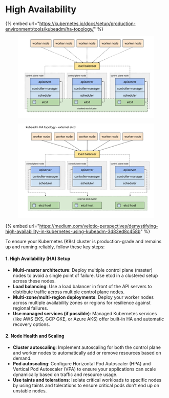 # High Availability

{% embed url="https://kubernetes.io/docs/setup/production-environment/tools/kubeadm/ha-topology/" %}

<figure><img src="../../.gitbook/assets/image.png" alt=""><figcaption></figcaption></figure>

<figure><img src="../../.gitbook/assets/image (1).png" alt=""><figcaption></figcaption></figure>

{% embed url="https://medium.com/velotio-perspectives/demystifying-high-availability-in-kubernetes-using-kubeadm-3d83ed8c458b" %}

To ensure your Kubernetes (K8s) cluster is production-grade and remains up and running reliably, follow these key steps:

#### 1. **High Availability (HA) Setup**

* **Multi-master architecture**: Deploy multiple control plane (master) nodes to avoid a single point of failure. Use etcd in a clustered setup across these nodes.
* **Load balancing**: Use a load balancer in front of the API servers to distribute traffic across multiple control plane nodes.
* **Multi-zone/multi-region deployments**: Deploy your worker nodes across multiple availability zones or regions for resilience against regional failures.
* **Use managed services (if possible)**: Managed Kubernetes services (like AWS EKS, GCP GKE, or Azure AKS) offer built-in HA and automatic recovery options.

#### 2. **Node Health and Scaling**

* **Cluster autoscaling**: Implement autoscaling for both the control plane and worker nodes to automatically add or remove resources based on demand.
* **Pod autoscaling**: Configure Horizontal Pod Autoscaler (HPA) and Vertical Pod Autoscaler (VPA) to ensure your applications can scale dynamically based on traffic and resource usage.
* **Use taints and tolerations**: Isolate critical workloads to specific nodes by using taints and tolerations to ensure critical pods don’t end up on unstable nodes.

####

